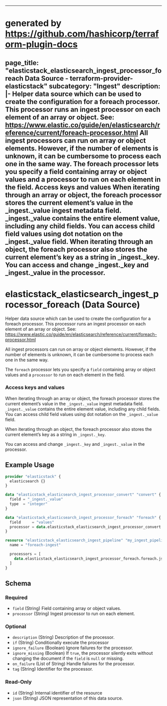 
---
# generated by https://github.com/hashicorp/terraform-plugin-docs
page_title: "elasticstack_elasticsearch_ingest_processor_foreach Data Source - terraform-provider-elasticstack"
subcategory: "Ingest"
description: |-
  Helper data source which can be used to create the configuration for a foreach processor. This processor runs an ingest processor on each element of an array or object. See: https://www.elastic.co/guide/en/elasticsearch/reference/current/foreach-processor.html
  All ingest processors can run on array or object elements. However, if the number of elements is unknown, it can be cumbersome to process each one in the same way.
  The foreach processor lets you specify a field containing array or object values and a processor to run on each element in the field.
  Access keys and values
  When iterating through an array or object, the foreach processor stores the current element’s value in the _ingest._value ingest metadata field. _ingest._value contains the entire element value, including any child fields. You can access child field values using dot notation on the _ingest._value field.
  When iterating through an object, the foreach processor also stores the current element’s key as a string in _ingest._key.
  You can access and change _ingest._key and _ingest._value in the processor.
---

# elasticstack_elasticsearch_ingest_processor_foreach (Data Source)

Helper data source which can be used to create the configuration for a foreach processor. This processor runs an ingest processor on each element of an array or object. See: https://www.elastic.co/guide/en/elasticsearch/reference/current/foreach-processor.html

All ingest processors can run on array or object elements. However, if the number of elements is unknown, it can be cumbersome to process each one in the same way.

The `foreach` processor lets you specify a `field` containing array or object values and a `processor` to run on each element in the field.

### Access keys and values

When iterating through an array or object, the foreach processor stores the current element’s value in the `_ingest._value` ingest metadata field. `_ingest._value` contains the entire element value, including any child fields. You can access child field values using dot notation on the `_ingest._value` field.

When iterating through an object, the foreach processor also stores the current element’s key as a string in `_ingest._key`.

You can access and change `_ingest._key` and `_ingest._value` in the processor.

## Example Usage

```terraform
provider "elasticstack" {
  elasticsearch {}
}

data "elasticstack_elasticsearch_ingest_processor_convert" "convert" {
  field = "_ingest._value"
  type  = "integer"
}

data "elasticstack_elasticsearch_ingest_processor_foreach" "foreach" {
  field     = "values"
  processor = data.elasticstack_elasticsearch_ingest_processor_convert.convert.json
}

resource "elasticstack_elasticsearch_ingest_pipeline" "my_ingest_pipeline" {
  name = "foreach-ingest"

  processors = [
    data.elasticstack_elasticsearch_ingest_processor_foreach.foreach.json
  ]
}
```

<!-- schema generated by tfplugindocs -->
## Schema

### Required

- `field` (String) Field containing array or object values.
- `processor` (String) Ingest processor to run on each element.

### Optional

- `description` (String) Description of the processor.
- `if` (String) Conditionally execute the processor
- `ignore_failure` (Boolean) Ignore failures for the processor.
- `ignore_missing` (Boolean) If `true`, the processor silently exits without changing the document if the `field` is `null` or missing.
- `on_failure` (List of String) Handle failures for the processor.
- `tag` (String) Identifier for the processor.

### Read-Only

- `id` (String) Internal identifier of the resource
- `json` (String) JSON representation of this data source.
